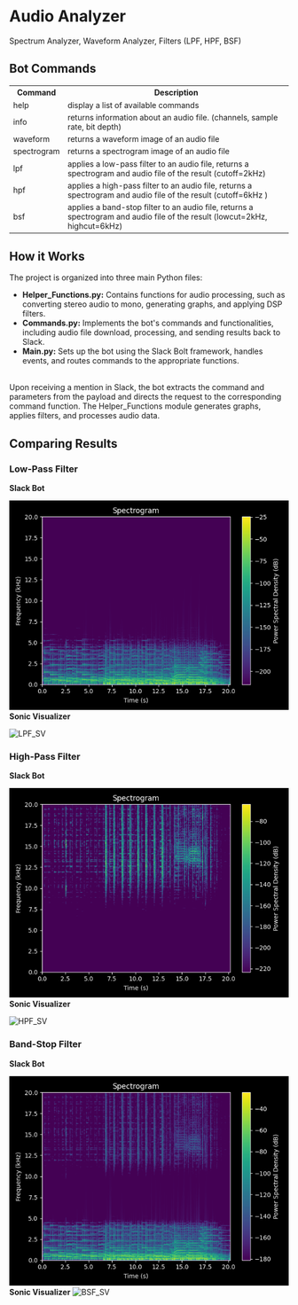 <h1>Audio Analyzer</h1>
Spectrum Analyzer, Waveform Analyzer, Filters (LPF, HPF, BSF)

<h2>Bot Commands</h2>
<table>
  <tr>
    <th>Command</th>
    <th>Description</th>
  </tr>
  <tr>
    <td>help</td>
    <td>display a list of available commands</td>
  </tr>
  <tr>
    <td>info</td>
    <td>returns information about an audio file. (channels, sample rate, bit depth)</td>
  </tr>
  <tr>
    <td>waveform</td>
    <td>returns a waveform image of an audio file</td>
  </tr>
  <tr>
    <td>spectrogram</td>
    <td>returns a spectrogram image of an audio file</td>
  </tr>
  <tr>
    <td>lpf</td>
    <td>applies a low-pass filter to an audio file, returns a spectrogram and audio file of the result (cutoff=2kHz)</td>
  </tr>
  <tr>
    <td>hpf</td>
    <td>applies a high-pass filter to an audio file, returns a spectrogram and audio file of the result (cutoff=6kHz )</td>
  </tr>
  <tr>
    <td>bsf</td>
    <td>applies a band-stop filter to an audio file, returns a spectrogram and audio file of the result (lowcut=2kHz, highcut=6kHz)</td>
  </tr>
</table>

</body>
</html>

<h2>How it Works</h2>
The project is organized into three main Python files:<br>
<ul>
  <li><b>Helper_Functions.py:</b> Contains functions for audio processing, such as converting stereo audio to mono, generating graphs, and applying DSP filters.</li>
  <li><b>Commands.py:</b> Implements the bot's commands and functionalities, including audio file download, processing, and sending results back to Slack.</li>
  <li><b>Main.py:</b> Sets up the bot using the Slack Bolt framework, handles events, and routes commands to the appropriate functions.</li>
</ul><br>
Upon receiving a mention in Slack, the bot extracts the command and parameters from the payload and directs the request to the corresponding command function. The Helper_Functions module generates graphs, applies filters, and processes audio data.
<h2>Comparing Results</h2>
<h3>Low-Pass Filter</h3>
<b>Slack Bot</b><br>

![LPF](Assets/Images/Spectrograms/Right_Mind_LPF.png)
<br>
<b>Sonic Visualizer</b>
<br>

![LPF_SV](Assets/Images/Sonic_Visualizer/Right_Mind_LPF_SV.gif)

<h3>High-Pass Filter</h3>
<b>Slack Bot</b><br>

![HPF](Assets/Images/Spectrograms/Right_Mind_HPF.png)
<br>
<b>Sonic Visualizer</b>

![HPF_SV](Assets/Images/Sonic_Visualizer/Right_Mind_HPF_SV.gif)
<h3>Band-Stop Filter</h3>
<b>Slack Bot</b><br>

![BSF](Assets/Images/Spectrograms/Right_Mind_BSF.png)
<br>
<b>Sonic Visualizer</b>
![BSF_SV](Assets/Images/Sonic_Visualizer/Right_Mind_BSF_SV.gif)